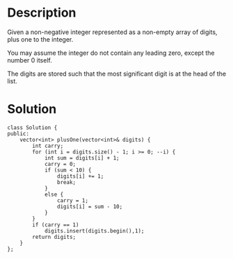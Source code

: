 # Description

Given a non-negative integer represented as a non-empty array of digits, plus one to the integer.

You may assume the integer do not contain any leading zero, except the number 0 itself.

The digits are stored such that the most significant digit is at the head of the list.


# Solution

```
class Solution {
public:
    vector<int> plusOne(vector<int>& digits) {
        int carry;
        for (int i = digits.size() - 1; i >= 0; --i) {
            int sum = digits[i] + 1;
            carry = 0;
            if (sum < 10) {
                digits[i] += 1;
                break;
            }
            else {
                carry = 1;
                digits[i] = sum - 10;
            }
        }
        if (carry == 1) 
            digits.insert(digits.begin(),1);
        return digits;
    }
};
```
